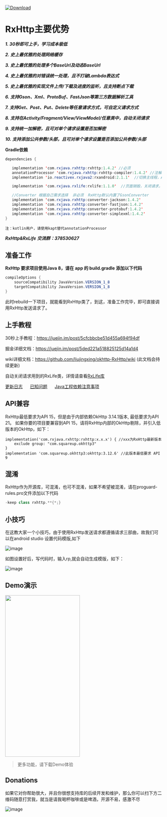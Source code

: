 [ ![Download](https://api.bintray.com/packages/32774707/maven/rxhttp/images/download.svg) ](https://bintray.com/32774707/maven/rxhttp/_latestVersion)

# RxHttp主要优势

  ***1. 30秒即可上手，学习成本极低***
  
  ***2. 史上最优雅的处理网络缓存***
  
  ***3. 史上最优雅的处理多个BaseUrl及动态BaseUrl***
  
  ***4. 史上最优雅的对错误统一处理，且不打破Lambda表达式***
  
  ***5. 史上最优雅的实现文件上传/下载及进度的监听，且支持断点下载***
  
  ***6. 支持Gson、Xml、ProtoBuf、FastJson等第三方数据解析工具***
  
  ***7. 支持Get、Post、Put、Delete等任意请求方式，可自定义请求方式***
  
  ***8. 支持在Activity/Fragment/View/ViewModel/任意类中，自动关闭请求***
  
  ***9. 支持统一加解密，且可对单个请求设置是否加解密***
  
  ***10. 支持添加公共参数/头部，且可对单个请求设置是否添加公共参数/头部***

**Gradle依赖**

```java
dependencies {

   implementation 'com.rxjava.rxhttp:rxhttp:1.4.2' //必须
   annotationProcessor 'com.rxjava.rxhttp:rxhttp-compiler:1.4.2' //注解处理器，生成RxHttp类,必须
   implementation 'io.reactivex.rxjava2:rxandroid:2.1.1'  //切换主线程，Android工程必须

   implementation 'com.rxjava.rxlife:rxlife:1.1.0'  //页面销毁，关闭请求，非必须

   //Converter 根据自己需求选择  非必须  RxHttp默认内置了GsonConverter
   implementation 'com.rxjava.rxhttp:converter-jackson:1.4.2'
   implementation 'com.rxjava.rxhttp:converter-fastjson:1.4.2'
   implementation 'com.rxjava.rxhttp:converter-protobuf:1.4.2'
   implementation 'com.rxjava.rxhttp:converter-simplexml:1.4.2'
}
```
`注：kotlin用户，请使用kapt替代annotationProcessor`

***RxHttp&RxLife 交流群：378530627***

## 准备工作

**RxHttp 要求项目使用Java 8，请在 app 的 build.gradle 添加以下代码**

```java
compileOptions {
    sourceCompatibility JavaVersion.VERSION_1_8
    targetCompatibility JavaVersion.VERSION_1_8
}
```
此时rebuild一下项目，就能看到RxHttp类了，到这，准备工作完毕，即可直接调用RxHttp发送请求了。

## 上手教程

30秒上手教程：https://juejin.im/post/5cfcbbcbe51d455a694f94df

掘金详细文档：https://juejin.im/post/5ded221a518825125d14a1d4

wiki详细文档：https://github.com/liujingxing/okhttp-RxHttp/wiki  (此文档会持续更新)

自动关闭请求用到的RxLife类，详情请查看[RxLife库](https://github.com/liujingxing/RxLife)

[更新日志](https://github.com/liujingxing/okhttp-RxHttp/wiki/%E6%9B%B4%E6%96%B0%E6%97%A5%E5%BF%97) &nbsp;&nbsp;&nbsp;&nbsp;
[已知问题](https://github.com/liujingxing/okhttp-RxHttp/wiki/%E5%B7%B2%E7%9F%A5%E9%97%AE%E9%A2%98) &nbsp;&nbsp;&nbsp;&nbsp;
[Java工程依赖注意事项](https://github.com/liujingxing/okhttp-RxHttp/wiki/Java%E5%B7%A5%E7%A8%8B%E4%BE%9D%E8%B5%96)

## API兼容

RxHttp最低要求为API 15，但是由于内部依赖OkHttp 3.14.1版本, 最低要求为API 21。
如果你要的项目要兼容到API 15，请将RxHttp内部的OkHttp剔除，并引入低版本的OkHttp，如下：

```
implementation('com.rxjava.rxhttp:rxhttp:x.x.x') { //xxx为RxHttp最新版本
    exclude group: "com.squareup.okhttp3"
}
implementation 'com.squareup.okhttp3:okhttp:3.12.6' //此版本最低要求 API 9
```

## 混淆

RxHttp作为开源库，可混淆，也可不混淆，如果不希望被混淆，请在proguard-rules.pro文件添加以下代码

```java
-keep class rxhttp.**{*;}
```

## 小技巧

在这教大家一个小技巧，由于使用RxHttp发送请求都遵循请求三部曲，故我们可以在android studio 设置代码模版,如下

![image](https://github.com/liujingxing/RxHttp/blob/master/screen/templates.png)

如图设置好后，写代码时，输入rp,就会自动生成模版，如下：

![image](https://github.com/liujingxing/RxHttp/blob/master/screen/templates_demo.gif)


## Demo演示
<img src="https://github.com/liujingxing/RxHttp/blob/master/screen/screenrecorder-2019-11-27_22_56_26.gif" width = "240" height = "520" /> 

> 更多功能，请下载Demo体验

## Donations
如果它对你帮助很大，并且你很想支持库的后续开发和维护，那么你可以扫下方二维码随意打赏我，就当是请我喝杯咖啡或是啤酒，开源不易，感激不尽

![image](https://github.com/liujingxing/RxHttp/blob/master/screen/donations.jpeg)





